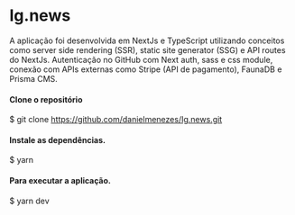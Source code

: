 # Ig.news

A aplicação foi desenvolvida em NextJs e TypeScript utilizando conceitos como server side rendering (SSR), static site generator (SSG) e API routes do NextJs. Autenticação no GitHub com Next auth, sass e css module, conexão com APIs externas como Stripe (API de pagamento), FaunaDB e Prisma CMS.

#### Clone o repositório <br>
$ git clone https://github.com/danielmenezes/Ig.news.git

#### Instale as dependências. <br>
$ yarn 

#### Para executar a aplicação. <br>
$ yarn dev
